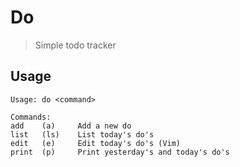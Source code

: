 # Do

> Simple todo tracker

## Usage

```
Usage: do <command>

Commands:
add    (a)     Add a new do
list   (ls)    List today's do's
edit   (e)     Edit today's do's (Vim)
print  (p)     Print yesterday's and today's do's
```
